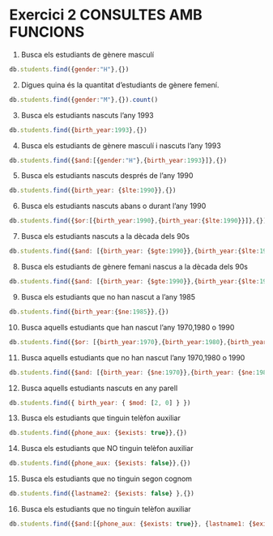 # Exercici 2 CONSULTES AMB FUNCIONS


 1. Busca els estudiants de gènere masculí
```js
db.students.find({gender:"H"},{})
```

2. Digues quina és la quantitat d’estudiants de gènere femení.
```js
db.students.find({gender:"M"},{}).count()
```

3. Busca els estudiants nascuts l’any 1993
```js
db.students.find({birth_year:1993},{})
```

4. Busca els estudiants de gènere masculí i nascuts l’any 1993
```js
db.students.find({$and:[{gender:"H"},{birth_year:1993}]},{})
```

5. Busca els estudiants nascuts després de l’any 1990
```js
db.students.find({birth_year: {$lte:1990}},{})
```

6. Busca els estudiants nascuts abans o durant l’any 1990
```js
db.students.find({$or:[{birth_year:1990},{birth_year:{$lte:1990}}]},{})
```

7. Busca els estudiants nascuts a la dècada dels 90s
```js
db.students.find({$and: [{birth_year: {$gte:1990}},{birth_year:{$lte:1999}}]},{})
```

8. Busca els estudiants de gènere femani nascus a la dècada dels 90s
```js
db.students.find({$and: [{birth_year: {$gte:1990}},{birth_year:{$lte:1999}},{gender:"M"}]},{})
```

9. Busca els estudiants que no han nascut a l’any 1985
```js
db.students.find({birth_year:{$ne:1985}},{})
```

10. Busca aquells estudiants que han nascut l’any 1970,1980 o 1990
```js
db.students.find({$or: [{birth_year:1970},{birth_year:1980},{birth_year:1990}]},{})
```

11. Busca aquells estudiants que no han nascut l’any 1970,1980 o 1990
```js
db.students.find({$and: [{birth_year: {$ne:1970}},{birth_year: {$ne:1980}},{birth_year: {$ne:1990}}]},{})
```

12. Busca aquells estudiants nascuts en any parell
```js
db.students.find({ birth_year: { $mod: [2, 0] } })
```

13. Busca els estudiants que tinguin telèfon auxiliar
```js
db.students.find({phone_aux: {$exists: true}},{})
```

14. Busca els estudiants que NO tinguin telèfon auxiliar
```js
db.students.find({phone_aux: {$exists: false}},{})
```

15. Busca els estudiants que no tinguin segon cognom
```js
db.students.find({lastname2: {$exists: false} },{})
```

16. Busca els estudiants que no tinguin telèfon auxiliar
```js
db.students.find({$and:[{phone_aux: {$exists: true}}, {lastname1: {$exists: true}}, {lastname2: {$exists: false}}]},{})
```

